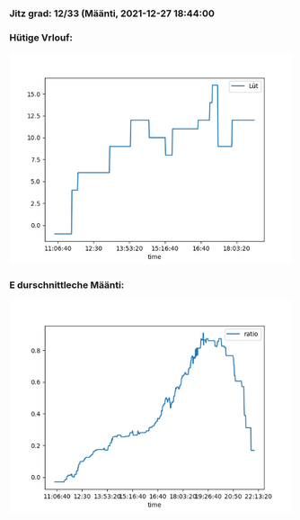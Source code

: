 ### Jitz grad: 12/33 (Määnti, 2021-12-27 18:44:00

### Hütige Vrlouf:
![Graph](Today.png)

### E durschnittleche Määnti:
![Graph](Määnti.png)